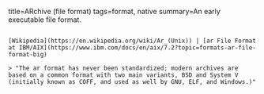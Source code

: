 title=ARchive (file format)
tags=format, native
summary=An early executable file format.
~~~~~~

[Wikipedia](https://en.wikipedia.org/wiki/Ar_(Unix)) | [ar File Format at IBM/AIX](https://www.ibm.com/docs/en/aix/7.2?topic=formats-ar-file-format-big)

> "The ar format has never been standardized; modern archives are based on a common format with two main variants, BSD and System V (initially known as COFF, and used as well by GNU, ELF, and Windows.)"

